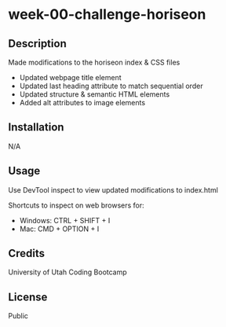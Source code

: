 # week-00-challenge-horiseon

## Description

Made modifications to the horiseon index & CSS files

- Updated webpage title element
- Updated last heading attribute to match sequential order
- Updated structure & semantic HTML elements
- Added alt attributes to image elements

## Installation

N/A

## Usage

Use DevTool inspect to view updated modifications to index.html

Shortcuts to inspect on web browsers for:

 - Windows: CTRL + SHIFT + I
 - Mac: CMD + OPTION + I

## Credits

University of Utah Coding Bootcamp

## License

Public
